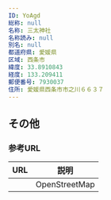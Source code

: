 ```yaml
---
ID: YoAgd
総称: null
名称: 三太神社
名称読み: null
別名: null
都道府県: 愛媛県
区域: 西条市
緯度: 33.8910843
経度: 133.209411
郵便番号: 7930037
住所: 愛媛県西条市市之川６６３７
---
```


## その他

### 参考URL

| URL | 説明          |
| --- | ------------- |
|     | OpenStreetMap |
